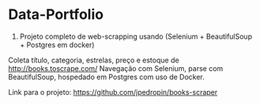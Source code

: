 # Data-Portfolio
1) Projeto completo de web-scrapping usando (Selenium + BeautifulSoup + Postgres em docker)

Coleta título, categoria, estrelas, preço e estoque de http://books.toscrape.com/
Navegação com Selenium, parse com BeautifulSoup, hospedado em Postgres com uso de Docker.

Link para o projeto: https://github.com/jpedropin/books-scraper
                                          
